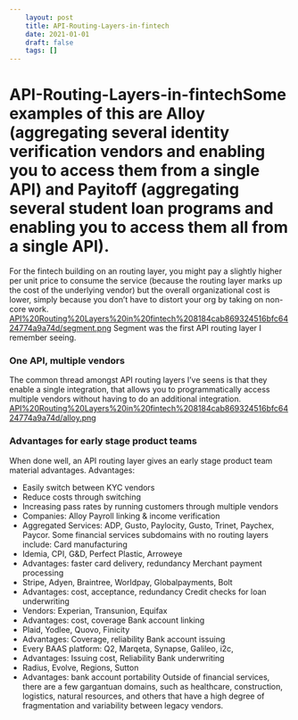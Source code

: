 ```yaml
---
 	layout: post
 	title: API-Routing-Layers-in-fintech
 	date: 2021-01-01
 	draft: false
 	tags: []
---
```


# API-Routing-Layers-in-fintechSome examples of this are Alloy (aggregating several identity verification vendors and enabling you to access them from a single API) and Payitoff (aggregating several student loan programs and enabling you to access them all from a single API).
For the fintech building on an routing layer, you might pay a slightly higher per unit price to consume the service (because the routing layer marks up the cost of the underlying vendor) but the overall organizational cost is lower, simply because you don’t have to distort your org by taking on non-core work.
[API%20Routing%20Layers%20in%20fintech%208184cab869324516bfc6424774a9a74d/segment.png](API%20Routing%20Layers%20in%20fintech%208184cab869324516bfc6424774a9a74d/segment.png)
Segment was the first API routing layer I remember seeing.
### One API, multiple vendors
The common thread amongst API routing layers I’ve seens is that they enable a single integration, that allows you to programmatically access multiple vendors without having to do an additional integration.
[API%20Routing%20Layers%20in%20fintech%208184cab869324516bfc6424774a9a74d/alloy.png](API%20Routing%20Layers%20in%20fintech%208184cab869324516bfc6424774a9a74d/alloy.png)
### Advantages for early stage product teams
When done well, an API routing layer gives an early stage product team material advantages.
Advantages:
- Easily switch between KYC vendors
- Reduce costs through switching
- Increasing pass rates by running customers through multiple vendors
- Companies: Alloy
Payroll linking & income verification
- Aggregated Services: ADP, Gusto, Paylocity, Gusto, Trinet, Paychex, Paycor.
Some financial services subdomains with no routing layers include:
Card manufacturing
- Idemia, CPI, G&D, Perfect Plastic, Arroweye
- Advantages: faster card delivery, redundancy
Merchant payment processing
- Stripe, Adyen, Braintree, Worldpay, Globalpayments, Bolt
- Advantages: cost, acceptance, redundancy
Credit checks for loan underwriting
- Vendors: Experian, Transunion, Equifax
- Advantages: cost, coverage
Bank account linking
- Plaid, Yodlee, Quovo, Finicity
- Advantages: Coverage, reliability
Bank account issuing
- Every BAAS platform: Q2, Marqeta, Synapse, Galileo, i2c,
- Advantages: Issuing cost, Reliability
Bank underwriting
- Radius, Evolve, Regions, Sutton
- Advantages: bank account portability
Outside of financial services, there are a few gargantuan domains, such as healthcare, construction, logistics, natural resources, and others that have a high degree of fragmentation and variability between legacy vendors.
